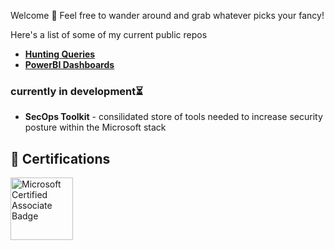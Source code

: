 Welcome 👋 Feel free to wander around and grab whatever picks your fancy! 

Here's a list of some of my current public repos

- **[Hunting Queries](https://github.com/cybr-1/hunting-queries)**
- **[PowerBI Dashboards](https://github.com/cybr-1/power-bi)**

### currently in development⏳ 

- **SecOps Toolkit** - consilidated store of tools needed to increase security posture within the Microsoft stack

## 📜 Certifications

<a href="https://learn.microsoft.com/api/credentials/share/en-us/TommyClowes/369344CAD0225871?sharingId=5495E3044F77DD6A" target="_blank"> <img src="https://images.credly.com/images/91295436-0704-4b98-8e1a-ef5f937bda21/identity-and-access-administrator-associate-600x600.png" width="100" height="100" alt="Microsoft Certified Associate Badge"> </a> 
